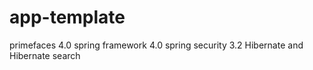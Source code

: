 app-template
============

primefaces 4.0
spring framework 4.0
spring security 3.2
Hibernate and Hibernate search
